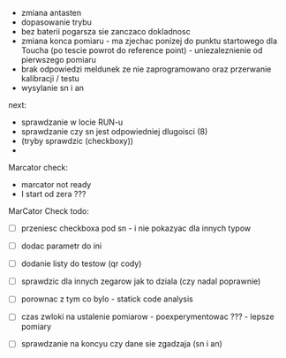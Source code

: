 - zmiana antasten
- dopasowanie trybu 
- bez baterii pogarsza sie zanczaco dokladnosc
- zmiana konca pomiaru - ma zjechac ponizej do punktu startowego dla Toucha (po tescie powrot do reference point) - uniezaleznienie od pierwszego pomiaru
- brak odpowiedzi meldunek ze nie zaprogramowano oraz przerwanie kalibracji / testu
- wysylanie sn i an



next:
- sprawdzanie w locie RUN-u
- sprawdzanie czy sn jest odpowiedniej dlugoisci (8)
- (tryby sprawdzic (checkboxy))
- 



Marcator check:
- marcator not ready
- I start od zera ???




MarCator Check todo:
- [ ] przeniesc checkboxa pod sn - i nie pokazyac dla innych typow
- [ ] dodac parametr do ini
- [ ] dodanie listy do testow (qr cody)
- [ ] sprawdzic dla innych zegarow jak to dziala (czy nadal poprawnie)
- [ ] porownac z tym co bylo - statick code analysis
- [ ] czas zwloki na ustalenie pomiarow - poexperymentowac ??? - lepsze pomiary
- [ ] sprawdzanie na koncyu czy dane sie zgadzaja (sn i an)


